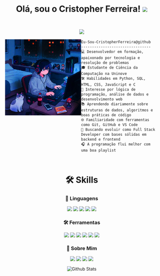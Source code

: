 <h1 align="center">
Olá, sou o Cristopher Ferreira!
  <img src="https://media.giphy.com/media/hvRJCLFzcasrR4ia7z/giphy.gif" width="30"></h1>
 <!--<img src="https://komarev.com/ghpvc/?username=I-am-vishalmaurya&label=Profile%20Views&color=0e75b6&style=flat" align='right' alt="vishalmaurya" />-->
 <a href="https://github.com/I-am-vishalmaurya/I-am-vishalmaurya/"> </a> 
<br/>



<p align="center">
  <a href="https://github.com/DenverCoder1/readme-typing-svg">
    <img src="https://readme-typing-svg.herokuapp.com?lines=Estudante+em+Ciência+da+Computação;Freelancer;SQL+%7C+Front-End;Desenvolvimento+Web;Sempre+Aprendendo+Coisas+Novas&center=true&width=500&height=45&color=FFFFFF">
  </a>
</p>




<img align="left" src="https://github.com/CristopherFerreira/CristopherFerreira/blob/main/profile.jpg" width="250" height="250"/>

```
Eu-Sou-CristopherFerreira@github
--------------------------------
💻 Desenvolvedor em formação, apaixonado por tecnologia e resolução de problemas
🎓 Estudante de Ciência da Computação na Uninove
🛠️ Habilidades em Python, SQL, HTML, CSS, JavaScript e C
🧠 Interesse por lógica de programação, análise de dados e desenvolvimento web
📚 Aprendendo diariamente sobre estruturas de dados, algoritmos e boas práticas de código
🌐 Familiaridade com ferramentas como Git, GitHub e VS Code
🚀 Buscando evoluir como Full Stack Developer com bases sólidas em backend e frontend
🎧 A programação flui melhor com uma boa playlist 
```


<br>


<div align="center">

# 🛠️ **Skills**

</div>

<div align="center">

### 🧩 Linguagens

<img src="https://img.shields.io/badge/C-%2300599C.svg?style=for-the-badge&logo=c&logoColor=white"/>
<img src="https://img.shields.io/badge/html5-%23E34F26.svg?style=for-the-badge&logo=html5&logoColor=white"/>
<img src="https://img.shields.io/badge/css-%231572B6.svg?style=for-the-badge&logo=css3&logoColor=white"/>
<img src="https://img.shields.io/badge/javascript-%23323330.svg?style=for-the-badge&logo=javascript&logoColor=F7DF1E"/>
<img src="https://img.shields.io/badge/python-%2314354C.svg?style=for-the-badge&logo=python&logoColor=white"/>

</div>

<div align="center">

### 🛠️ Ferramentas

<img src="https://img.shields.io/badge/git-%23F05033.svg?style=for-the-badge&logo=git&logoColor=white"/>
<img src="https://img.shields.io/badge/github-%23121011.svg?style=for-the-badge&logo=github&logoColor=white"/>
<img src="https://img.shields.io/badge/IntelliJIDEA-000000.svg?style=for-the-badge&logo=intellij-idea&logoColor=white"/>
<img src="https://img.shields.io/badge/Visual%20Studio%20Code-0078d7.svg?style=for-the-badge&logo=visual-studio-code&logoColor=white"/>
<img src="https://img.shields.io/badge/Visual%20Studio-5C2D91.svg?style=for-the-badge&logo=visual-studio&logoColor=white"/>
<img src="https://img.shields.io/badge/figma-%23F24E1E.svg?style=for-the-badge&logo=figma&logoColor=white"/>

</div>

<div align="center">

### 👤 Sobre Mim

<img src="https://img.shields.io/badge/YOUTUBE-FF0000.svg?style=for-the-badge&logo=youtube&logoColor=white"/>
<img src="https://img.shields.io/badge/INSTAGRAM-%23E4405F.svg?style=for-the-badge&logo=instagram&logoColor=white"/>
<img src="https://img.shields.io/badge/TWITCH-9146FF.svg?style=for-the-badge&logo=twitch&logoColor=white"/>
<img src="https://img.shields.io/badge/LINKEDIN-%230077B5.svg?style=for-the-badge&logo=linkedin&logoColor=white"/>

</div>


<p align="center">
        <img src="https://raw.githubusercontent.com/bornmay/bornmay/Update/svg/Bottom.svg" alt="Github Stats" />
</p>
